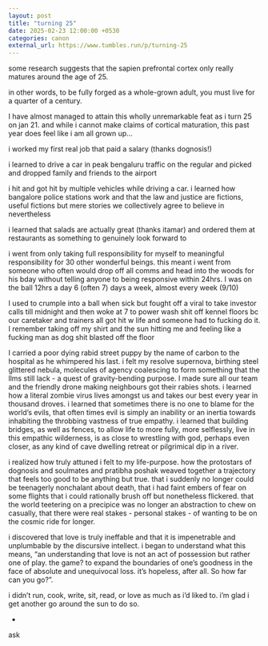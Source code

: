 ```yaml
---
layout: post
title: "turning 25"
date: 2025-02-23 12:00:00 +0530
categories: canon
external_url: https://www.tumbles.run/p/turning-25
---
```




some research suggests that the sapien prefrontal cortex only really matures around the age of 25.

in other words, to be fully forged as a whole-grown adult, you must live for a quarter of a century.

I have almost managed to attain this wholly unremarkable feat as i turn 25 on jan 21. and while i cannot make claims of cortical maturation, this past year does feel like i am all grown up…

i worked my first real job that paid a salary (thanks dognosis!)

i learned to drive a car in peak bengaluru traffic on the regular and picked and dropped family and friends to the airport

i hit and got hit by multiple vehicles while driving a car. i learned how bangalore police stations work and that the law and justice are fictions, useful fictions but mere stories we collectively agree to believe in nevertheless

i learned that salads are actually great (thanks itamar) and ordered them at restaurants as something to genuinely look forward to

i went from only taking full responsibility for myself to meaningful responsibility for 30 other wonderful beings. this meant i went from someone who often would drop off all comms and head into the woods for his bday without telling anyone to being responsive within 24hrs. I was on the ball 12hrs a day 6 (often 7) days a week, almost every week (9/10)

I used to crumple into a ball when sick but fought off a viral to take investor calls till midnight and then woke at 7 to power wash shit off kennel floors bc our caretaker and trainers all got hit w life and someone had to fucking do it. I remember taking off my shirt and the sun hitting me and feeling like a fucking man as dog shit blasted off the floor

I carried a poor dying rabid street puppy by the name of carbon to the hospital as he whimpered his last. i felt my resolve supernova, birthing steel glittered nebula, molecules of agency coalescing to form something that the llms still lack - a quest of gravity-bending purpose. I made sure all our team and the friendly drone making neighbours got their rabies shots. i learned how a literal zombie virus lives amongst us and takes our best every year in thousand droves. i learned that sometimes there is no one to blame for the world’s evils, that often times evil is simply an inability or an inertia towards inhabiting the throbbing vastness of true empathy. i learned that building bridges, as well as fences, to allow life to more fully, more selflessly, live in this empathic wilderness, is as close to wrestling with god, perhaps even closer, as any kind of cave dwelling retreat or pilgrimical dip in a river.

i realized how truly attuned i felt to my life-purpose. how the protostars of dognosis and soulmates and pratibha poshak weaved together a trajectory that feels too good to be anything but true. that i suddenly no longer could be teenagerly nonchalant about death, that i had faint embers of fear on some flights that i could rationally brush off but nonetheless flickered. that the world teetering on a precipice was no longer an abstraction to chew on casually, that there were real stakes - personal stakes - of wanting to be on the cosmic ride for longer.

i discovered that love is truly ineffable and that it is impenetrable and unplumbable by the discursive intellect. i began to understand what this means, “an understanding that love is not an act of possession but rather one of play. the game? to expand the boundaries of one’s goodness in the face of absolute and unequivocal loss. it’s hopeless, after all. So how far can you go?”.

i didn’t run, cook, write, sit, read, or love as much as i’d liked to. i’m glad i get another go around the sun to do so.

-

ask
